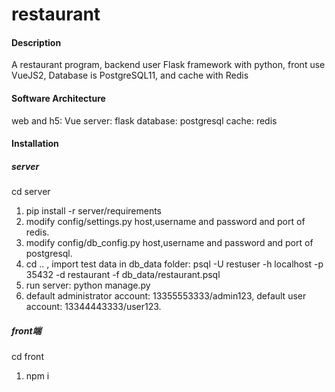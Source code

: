 # restaurant

#### Description
A restaurant program, backend user Flask framework with python, front use VueJS2, Database is PostgreSQL11, and cache with Redis

#### Software Architecture
web and h5: Vue
server: flask
database: postgresql
cache: redis

#### Installation

##### server
cd server
1.  pip install -r server/requirements
2.  modify config/settings.py host,username and password and port of redis.
3.  modify config/db_config.py host,username and password and port of postgresql.
4.  cd .. , import test data in db_data folder: psql -U restuser -h localhost -p 35432 -d restaurant -f db_data/restaurant.psql
5.  run server: python manage.py
6.  default administrator account: 13355553333/admin123, default user account: 13344443333/user123.

##### front端
cd front
1.  npm i
